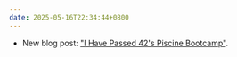 ```yaml
---
date: 2025-05-16T22:34:44+0800
---
```


* New blog post: ["I Have Passed 42's Piscine Bootcamp"](/blog/posts/2025-05-26-i-have-passed-42-piscine/).
